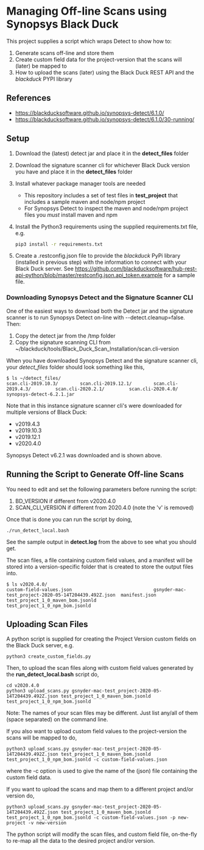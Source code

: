# Managing Off-line Scans using Synopsys Black Duck

This project supplies a script which wraps Detect to show how to:

1. Generate scans off-line and store them
2. Create custom field data for the project-version that the scans will (later) be mapped to
3. How to upload the scans (later) using the Black Duck REST API and the *blackduck* PYPI library

## References

- https://blackducksoftware.github.io/synopsys-detect/6.1.0/
- https://blackducksoftware.github.io/synopsys-detect/6.1.0/30-running/

## Setup

1. Download the (latest) detect jar and place it in the **detect_files** folder

2. Download the signature scanner cli for whichever Black Duck version you have and place it in the **detect_files** folder

3. Install whatever package manager tools are needed
   - This repository includes a set of test files in **test_project** that includes a sample maven and node/npm project
   - For Synopsys Detect to inspect the maven and node/npm project files you *must* install maven and npm
   
4. Install the Python3 requirements using the supplied requirements.txt file, e.g. 

   ```bash
   pip3 install -r requirements.txt
   ```
5. Create a .restconfig.json file to provide the *blackduck* PyPi library (installed in previous step) with the information to connect with your Black Duck server. See https://github.com/blackducksoftware/hub-rest-api-python/blob/master/restconfig.json.api_token.example for a sample file.

### Downloading Synopsys Detect and the Signature Scanner CLI

One of the easiest ways to download both the Detect jar and the signature scanner is to run Synopsys Detect on-line with --detect.cleanup=false. Then:

1. Copy the detect jar from the /tmp folder
2. Copy the signature scanning CLI from ~/blackduck/tools/Black_Duck_Scan_Installation/scan.cli-version

When you have downloaded Synopsys Detect and the signature scanner cli, your *detect_files* folder should look something like this,

```
$ ls ~/detect_files/
scan.cli-2019.10.3/        scan.cli-2019.12.1/        scan.cli-2019.4.3/         scan.cli-2020.2.1/         scan.cli-2020.4.0/         synopsys-detect-6.2.1.jar
```

Note that in this instance signature scanner cli's were downloaded for multiple versions of Black Duck:

- v2019.4.3
- v2019.10.3
- v2019.12.1
- v2020.4.0

Synopsys Detect v6.2.1 was downloaded and is shown above.

## Running the Script to Generate Off-line Scans

You need to edit and set the following parameters before running the script:

1. BD_VERSION if different from v2020.4.0
2. SCAN_CLI_VERSION if different from 2020.4.0 (note the 'v' is removed)

Once that is done you can run the script by doing,

```
./run_detect_local.bash
```

See the sample output in **detect.log** from the above to see what you should get.

The scan files, a file containing custom field values, and a manifest will be stored into a version-specific folder that is created to store the output files into.

```
$ ls v2020.4.0/
custom-field-values.json                              gsnyder-mac-test_project-2020-05-14T204439.492Z.json  manifest.json                                         test_project_1_0_maven_bom.jsonld                     test_project_1_0_npm_bom.jsonld
```



## Uploading Scan Files 

A python script is supplied for creating the Project Version custom fields on the Black Duck server, e.g.

```
python3 create_custom_fields.py
```

Then, to upload the scan files along with custom field values generated by the **run_detect_local.bash** script do,

```
cd v2020.4.0
python3 upload_scans.py gsnyder-mac-test_project-2020-05-14T204439.492Z.json test_project_1_0_maven_bom.jsonld test_project_1_0_npm_bom.jsonld
```

Note: The names of your scan files may be different. Just list any/all of them (space separated) on the command line.

If you also want to upload custom field values to the project-version the scans will be mapped to do,

```
python3 upload_scans.py gsnyder-mac-test_project-2020-05-14T204439.492Z.json test_project_1_0_maven_bom.jsonld test_project_1_0_npm_bom.jsonld -c custom-field-values.json
```

where the -c option is used to give the name of the (json) file containing the custom field data.

If you want to upload the scans and map them to a different project and/or version do,

```
python3 upload_scans.py gsnyder-mac-test_project-2020-05-14T204439.492Z.json test_project_1_0_maven_bom.jsonld test_project_1_0_npm_bom.jsonld -c custom-field-values.json -p new-project -v new-version
```

The python script will modify the scan files, and custom field file, on-the-fly to re-map all the data to the desired project and/or version.
